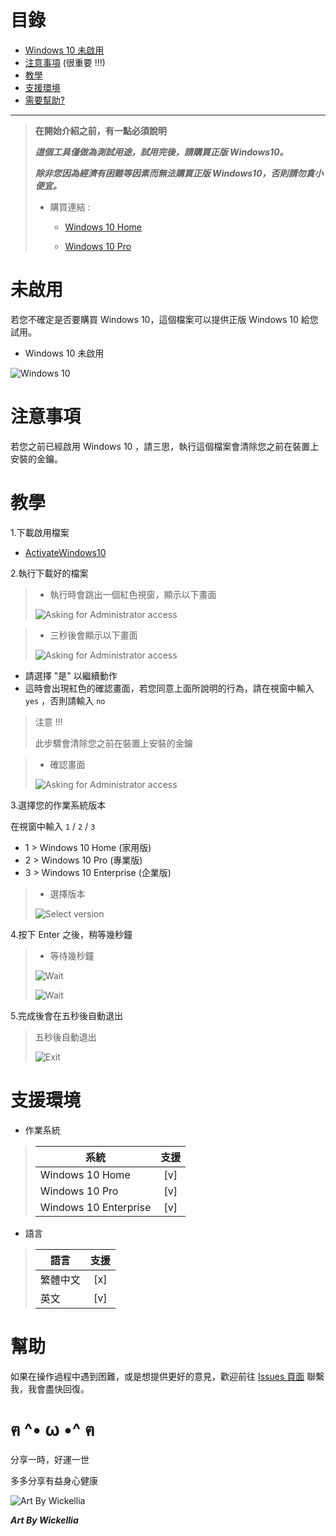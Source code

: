 <!-- https://stackoverflow.com/questions/22381137/multiple-errorlevel -->
<!-- https://www.uj5u.com/caozuo/47193.html -->

# 目錄

* [Windows 10 未啟用](#未啟用)
* [注意事項](#注意事項) (很重要 !!!)
* [教學](#教學)
* [支援環境](#支援環境)
* [需要幫助?](#幫助)

---

> **在開始介紹之前，有一點必須說明**
>
> ***這個工具僅做為測試用途，試用完後，請購買正版 Windows10。***
>
> ***除非您因為經濟有困難等因素而無法購買正版 Windows10，否則請勿貪小便宜。***
>
> * 購買連結 :
>
>   * [Windows 10 Home](https://www.microsoft.com/en-us/d/windows-10-home/d76qx4bznwk4?rtc=1&activetab=pivot:overviewtab)
>
>   * [Windows 10 Pro](https://www.microsoft.com/en-us/d/windows-10-pro/df77x4d43rkt?rtc=1&activetab=pivot:overviewtab)


# 未啟用

若您不確定是否要購買 Windows 10，這個檔案可以提供正版 Windows 10 給您試用。

* Windows 10 未啟用

![Windows 10](https://cdn.discordapp.com/attachments/861093821725933619/905474774011088967/unknown.png)


# 注意事項
若您之前已經啟用 Windows 10 ，請三思，執行這個檔案會清除您之前在裝置上安裝的金鑰。


# 教學

1.下載啟用檔案

* [ActivateWindows10](https://cdn.discordapp.com/attachments/805273033438134332/905476682025160734/ActivateWindows10.bat)

2.執行下載好的檔案

> * 執行時會跳出一個紅色視窗，顯示以下畫面
>
> ![Asking for Administrator access](https://cdn.discordapp.com/attachments/805273033438134332/905477507472580608/unknown.png)

> * 三秒後會顯示以下畫面
>
> ![Asking for Administrator access](https://cdn.discordapp.com/attachments/805273033438134332/905478313059962903/unknown.png)

* 請選擇 "是" 以繼續動作
* 這時會出現紅色的確認畫面，若您同意上面所說明的行為，請在視窗中輸入 `yes` ，否則請輸入 `no`

> 注意 !!!
>
> 此步驟會清除您之前在裝置上安裝的金鑰

> * 確認畫面
>
> ![Asking for Administrator access](https://cdn.discordapp.com/attachments/861093821725933619/905479143049789540/unknown.png)

3.選擇您的作業系統版本

在視窗中輸入 `1` / `2` / `3`

* 1 > Windows 10 Home (家用版)
* 2 > Windows 10 Pro (專業版)
* 3 > Windows 10 Enterprise (企業版)

> * 選擇版本
>
> ![Select version](https://cdn.discordapp.com/attachments/861093821725933619/905481564698312724/unknown.png)

4.按下 Enter 之後，稍等幾秒鐘

> * 等待幾秒鐘
>
> ![Wait](https://cdn.discordapp.com/attachments/861093821725933619/905488755408928828/unknown.png)
>
> ![Wait](https://cdn.discordapp.com/attachments/861093821725933619/905487757072277595/unknown.png)

5.完成後會在五秒後自動退出

> 五秒後自動退出
>
> ![Exit](https://cdn.discordapp.com/attachments/861093821725933619/905487757072277595/unknown.png)


# 支援環境

* 作業系統
> | 系統                  | 支援 |
> | --------------------- |:---:|
> | Windows 10 Home       | [v] |
> | Windows 10 Pro        | [v] |
> | Windows 10 Enterprise | [v] |

* 語言
> | 語言    | 支援 |
> | ------- |:---:|
> | 繁體中文 | [x] |
> | 英文    | [v] |


# 幫助

如果在操作過程中遇到困難，或是想提供更好的意見，歡迎前往 [Issues 頁面](https://github.com/Anonymous-AAAA/Activate-Windows10/issues) 聯繫我，我會盡快回復。

# ฅ ^• ω •^ ฅ

分享一時，好運一世

多多分享有益身心健康

![Art By Wickellia](https://cdn.discordapp.com/attachments/805273033438134332/905491749680603146/wickellia-art-ahri-sb-1.jpg)

***Art By Wickellia***


